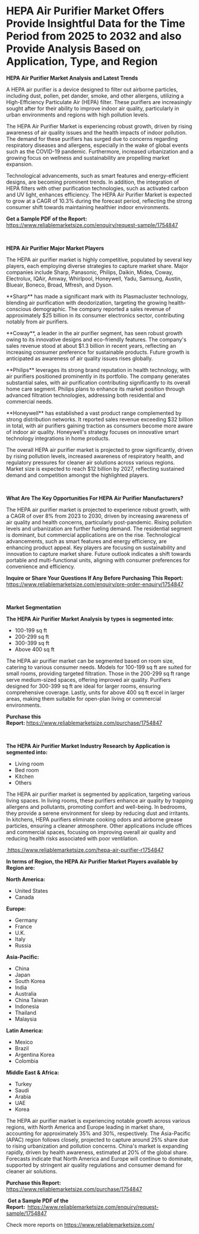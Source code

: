 <p><h1>HEPA Air Purifier Market Offers Provide Insightful Data for the Time Period from 2025 to 2032 and also Provide Analysis Based on Application, Type, and Region</h1></p><p><strong>HEPA Air Purifier Market Analysis and Latest Trends</strong></p>
<p><p>A HEPA air purifier is a device designed to filter out airborne particles, including dust, pollen, pet dander, smoke, and other allergens, utilizing a High-Efficiency Particulate Air (HEPA) filter. These purifiers are increasingly sought after for their ability to improve indoor air quality, particularly in urban environments and regions with high pollution levels.</p><p>The HEPA Air Purifier Market is experiencing robust growth, driven by rising awareness of air quality issues and the health impacts of indoor pollution. The demand for these purifiers has surged due to concerns regarding respiratory diseases and allergens, especially in the wake of global events such as the COVID-19 pandemic. Furthermore, increased urbanization and a growing focus on wellness and sustainability are propelling market expansion. </p><p>Technological advancements, such as smart features and energy-efficient designs, are becoming prominent trends. In addition, the integration of HEPA filters with other purification technologies, such as activated carbon and UV light, enhances efficiency. The HEPA Air Purifier Market is expected to grow at a CAGR of 10.3% during the forecast period, reflecting the strong consumer shift towards maintaining healthier indoor environments.</p></p>
<p><strong>Get a Sample PDF of the Report:&nbsp;</strong> <a href="https://www.reliablemarketsize.com/enquiry/request-sample/1754847?utm_campaign=1743&utm_medium=2&utm_source=Github&utm_content=ia&utm_term=07022025&utm_id=hepa-air-purifier">https://www.reliablemarketsize.com/enquiry/request-sample/1754847</a></p>
<p>&nbsp;</p>
<p><strong>HEPA Air Purifier Major Market Players</strong></p>
<p><p>The HEPA air purifier market is highly competitive, populated by several key players, each employing diverse strategies to capture market share. Major companies include Sharp, Panasonic, Philips, Daikin, Midea, Coway, Electrolux, IQAir, Amway, Whirlpool, Honeywell, Yadu, Samsung, Austin, Blueair, Boneco, Broad, Mfresh, and Dyson.</p><p>**Sharp** has made a significant mark with its Plasmacluster technology, blending air purification with deodorization, targeting the growing health-conscious demographic. The company reported a sales revenue of approximately $25 billion in its consumer electronics sector, contributing notably from air purifiers.</p><p>**Coway**, a leader in the air purifier segment, has seen robust growth owing to its innovative designs and eco-friendly features. The company's sales revenue stood at about $1.3 billion in recent years, reflecting an increasing consumer preference for sustainable products. Future growth is anticipated as awareness of air quality issues rises globally.</p><p>**Philips** leverages its strong brand reputation in health technology, with air purifiers positioned prominently in its portfolio. The company generates substantial sales, with air purification contributing significantly to its overall home care segment. Philips plans to enhance its market position through advanced filtration technologies, addressing both residential and commercial needs.</p><p>**Honeywell** has established a vast product range complemented by strong distribution networks. It reported sales revenue exceeding $32 billion in total, with air purifiers gaining traction as consumers become more aware of indoor air quality. Honeywell's strategy focuses on innovative smart technology integrations in home products.</p><p>The overall HEPA air purifier market is projected to grow significantly, driven by rising pollution levels, increased awareness of respiratory health, and regulatory pressures for cleaner air solutions across various regions. Market size is expected to reach $12 billion by 2027, reflecting sustained demand and competition amongst the highlighted players.</p></p>
<p>&nbsp;</p>
<p><strong>What Are The Key Opportunities For HEPA Air Purifier Manufacturers?</strong></p>
<p><p>The HEPA air purifier market is projected to experience robust growth, with a CAGR of over 8% from 2023 to 2030, driven by increasing awareness of air quality and health concerns, particularly post-pandemic. Rising pollution levels and urbanization are further fueling demand. The residential segment is dominant, but commercial applications are on the rise. Technological advancements, such as smart features and energy efficiency, are enhancing product appeal. Key players are focusing on sustainability and innovation to capture market share. Future outlook indicates a shift towards portable and multi-functional units, aligning with consumer preferences for convenience and efficiency.</p></p>
<p><strong>Inquire or Share Your Questions If Any Before Purchasing This Report:</strong> <a href="https://www.reliablemarketsize.com/enquiry/pre-order-enquiry/1754847?utm_campaign=1743&utm_medium=2&utm_source=Github&utm_content=ia&utm_term=07022025&utm_id=hepa-air-purifier">https://www.reliablemarketsize.com/enquiry/pre-order-enquiry/1754847</a></p>
<p>&nbsp;</p>
<p><strong>Market Segmentation</strong></p>
<p><strong>The HEPA Air Purifier Market Analysis by types is segmented into:</strong></p>
<p><ul><li>100-199 sq ft</li><li>200-299 sq ft</li><li>300-399 sq ft</li><li>Above 400 sq ft</li></ul></p>
<p><p>The HEPA air purifier market can be segmented based on room size, catering to various consumer needs. Models for 100-199 sq ft are suited for small rooms, providing targeted filtration. Those in the 200-299 sq ft range serve medium-sized spaces, offering improved air quality. Purifiers designed for 300-399 sq ft are ideal for larger rooms, ensuring comprehensive coverage. Lastly, units for above 400 sq ft excel in larger areas, making them suitable for open-plan living or commercial environments.</p></p>
<p><strong>Purchase this Report:&nbsp;</strong><a href="https://www.reliablemarketsize.com/purchase/1754847?utm_campaign=1743&utm_medium=2&utm_source=Github&utm_content=ia&utm_term=07022025&utm_id=hepa-air-purifier">https://www.reliablemarketsize.com/purchase/1754847</a></p>
<p>&nbsp;</p>
<p><strong>The HEPA Air Purifier Market Industry Research by Application is segmented into:</strong></p>
<p><ul><li>Living room</li><li>Bed room</li><li>Kitchen</li><li>Others</li></ul></p>
<p><p>The HEPA air purifier market is segmented by application, targeting various living spaces. In living rooms, these purifiers enhance air quality by trapping allergens and pollutants, promoting comfort and well-being. In bedrooms, they provide a serene environment for sleep by reducing dust and irritants. In kitchens, HEPA purifiers eliminate cooking odors and airborne grease particles, ensuring a cleaner atmosphere. Other applications include offices and commercial spaces, focusing on improving overall air quality and reducing health risks associated with poor ventilation.</p></p>
<p><a href="https://www.reliablemarketsize.com/hepa-air-purifier-r1754847?utm_campaign=1743&utm_medium=2&utm_source=Github&utm_content=ia&utm_term=07022025&utm_id=hepa-air-purifier">&nbsp;https://www.reliablemarketsize.com/hepa-air-purifier-r1754847</a></p>
<p><strong>In terms of Region, the HEPA Air Purifier Market Players available by Region are:</strong></p>
<p>
    <p> <strong> North America: </strong>
        <ul>
            <li>United States</li>
            <li>Canada</li>
        </ul>
        </p> 
    <p> <strong> Europe: </strong>
        <ul>
            <li>Germany</li>
            <li>France</li>
            <li>U.K.</li>
            <li>Italy</li>
            <li>Russia</li>
        </ul>
        </p> 
    <p> <strong> Asia-Pacific: </strong>
        <ul>
            <li>China</li>
            <li>Japan</li>
            <li>South Korea</li>
            <li>India</li>
            <li>Australia</li>
            <li>China Taiwan</li>
            <li>Indonesia</li>
            <li>Thailand</li>
            <li>Malaysia</li>
        </ul>
        </p> 
    <p> <strong> Latin America: </strong>
        <ul>
            <li>Mexico</li>
            <li>Brazil</li>
            <li>Argentina Korea</li>
            <li>Colombia</li>
        </ul>
        </p> 
    <p> <strong> Middle East & Africa: </strong>
        <ul>
            <li>Turkey</li>
            <li>Saudi</li>
            <li>Arabia</li>
            <li>UAE</li>
            <li>Korea</li>
        </ul>
    </p>
    </p>
<p><p>The HEPA air purifier market is experiencing notable growth across various regions, with North America and Europe leading in market share, accounting for approximately 35% and 30%, respectively. The Asia-Pacific (APAC) region follows closely, projected to capture around 25% share due to rising urbanization and pollution concerns. China's market is expanding rapidly, driven by health awareness, estimated at 20% of the global share. Forecasts indicate that North America and Europe will continue to dominate, supported by stringent air quality regulations and consumer demand for cleaner air solutions.</p></p>
<p><strong>Purchase this Report: </strong><a href="https://www.reliablemarketsize.com/purchase/1754847?utm_campaign=1743&utm_medium=2&utm_source=Github&utm_content=ia&utm_term=07022025&utm_id=hepa-air-purifier">https://www.reliablemarketsize.com/purchase/1754847</a></p>
<p>&nbsp;<strong>Get a Sample PDF of the Report:&nbsp;&nbsp;</strong><a href="https://www.reliablemarketsize.com/enquiry/request-sample/1754847?utm_campaign=1743&utm_medium=2&utm_source=Github&utm_content=ia&utm_term=07022025&utm_id=hepa-air-purifier">https://www.reliablemarketsize.com/enquiry/request-sample/1754847</a></p>
<p><strong></strong></p>
<p>Check more reports on <a href="https://www.reliablemarketsize.com/?utm_campaign=1743&utm_medium=2&utm_source=Github&utm_content=ia&utm_term=07022025&utm_id=hepa-air-purifier">https://www.reliablemarketsize.com/</a></p>
